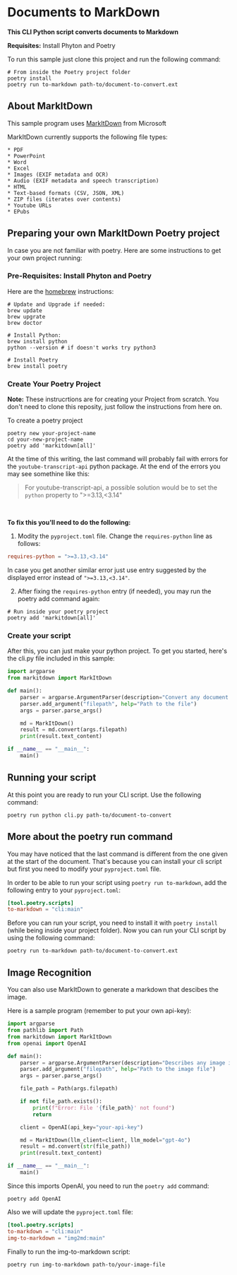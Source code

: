 # Documents to MarkDown

**This CLI Python script converts documents to Markdown**

**Requisites:** Install Phyton and Poetry

To run this sample just clone this project and run the following command:
```shell
# From inside the Poetry project folder
poetry install
poetry run to-markdown path-to/document-to-convert.ext
```

## About MarkItDown

This sample program uses [MarkItDown](https://github.com/microsoft/markitdown) from Microsoft

MarkItDown currently supports the following file types:

    * PDF
    * PowerPoint
    * Word
    * Excel
    * Images (EXIF metadata and OCR)
    * Audio (EXIF metadata and speech transcription)
    * HTML
    * Text-based formats (CSV, JSON, XML)
    * ZIP files (iterates over contents)
    * Youtube URLs
    * EPubs

## Preparing your own MarkItDown Poetry project

In case you are not familiar with poetry. Here are some instructions to get your own project running:

### Pre-Requisites: Install Phyton and Poetry

Here are the [homebrew](https://brew.sh) instructions:

```shell
# Update and Upgrade if needed:
brew update
brew upgrate
brew doctor

# Install Python:
brew install python
python --version # if doesn't works try python3

# Install Poetry
brew install poetry
```

### Create Your Poetry Project

**Note:** These instrucrtions are for creating your Project from scratch. You don't need to clone this reposity, just follow the instructions from here on.

To create a poetry project
```shell
poetry new your-project-name
cd your-new-project-name
poetry add 'markitdown[all]'
```

At the time of this writing, the last command will probably fail with errors for the `youtube-transcript-api` python package.
At the end of the errors you may see somethine like this:

> For youtube-transcript-api, a possible solution would be to set the `python` property to ">=3.13,<3.14"

<br>

**To fix this you'll need to do the following:**

1. Modity the `pyproject.toml` file. Change the `requires-python` line as follows:

```toml
requires-python = ">=3.13,<3.14"
```

In case you get another similar error just use entry suggested by the displayed error instead of `">=3.13,<3.14"`.

2. After fixing the `requires-python` entry (if needed), you may run the poetry add command again: 

```shell
# Run inside your poetry project
poetry add 'markitdown[all]'
```

### Create your script

After this, you can just make your python project. To get you started, here's the cli.py file included in this sample:

```python
import argparse
from markitdown import MarkItDown

def main():
    parser = argparse.ArgumentParser(description="Convert any document to Markdown.")
    parser.add_argument("filepath", help="Path to the file")
    args = parser.parse_args()

    md = MarkItDown()
    result = md.convert(args.filepath)
    print(result.text_content)

if __name__ == "__main__":
    main()
```

## Running your script

At this point you are ready to run your CLI script. Use the following command:

```shell
poetry run python cli.py path-to/document-to-convert
```

## More about the poetry run command

You may have noticed that the last command is different from the one given at the start of the document.
That's because you can install your cli script but first you need to modify your `pyproject.toml` file.

In order to be able to run your script using `poetry run to-markdown`, add the following entry to your `pyproject.toml`:

```toml
[tool.poetry.scripts]
to-markdown = "cli:main"
```

Before you can run your script, you need to install it with `poetry install` (while being inside your project folder).
Now you can run your CLI script by using the following command:

```shell
poetry run to-markdown path-to/document-to-convert.ext
```

## Image Recognition

You can also use MarkItDown to generate a markdown that descibes the image.

Here is a sample program (remember to put your own api-key):

```python
import argparse
from pathlib import Path
from markitdown import MarkItDown
from openai import OpenAI

def main():
    parser = argparse.ArgumentParser(description="Describes any image in Markdown format.")
    parser.add_argument("filepath", help="Path to the image file")
    args = parser.parse_args()

    file_path = Path(args.filepath)

    if not file_path.exists():
        print(f"Error: File '{file_path}' not found")
        return

    client = OpenAI(api_key="your-api-key")

    md = MarkItDown(llm_client=client, llm_model="gpt-4o")
    result = md.convert(str(file_path))
    print(result.text_content)

if __name__ == "__main__":
    main()
```

Since this imports OpenAI, you need to run the `poetry add` command:

```shell
poetry add OpenAI
```

Also we will update the `pyproject.toml` file:

```toml
[tool.poetry.scripts]
to-markdown = "cli:main"
img-to-markdown = "img2md:main"
```

Finally to run the img-to-markdown script:

```
poetry run img-to-markdown path-to/your-image-file
```

